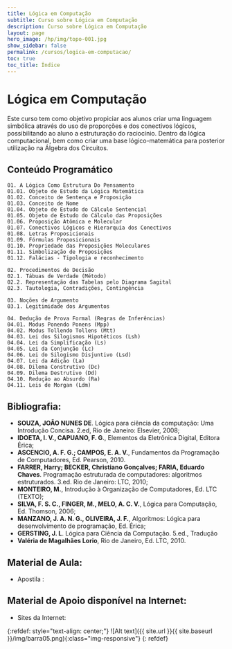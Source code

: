 ```yaml
---
title: Lógica em Computação 
subtitle: Curso sobre Lógica em Computação  
description: Curso sobre Lógica em Computação   
layout: page
hero_image: /hp/img/topo-001.jpg
show_sidebar: false
permalink: /cursos/logica-em-computacao/
toc: true
toc_title: Índice
---
```


# Lógica em Computação 

Este curso tem como objetivo propiciar aos alunos criar uma linguagem simbólica através do uso de proporções e dos conectivos lógicos, possibilitando ao aluno a estruturação do raciocínio. Dentro da lógica computacional, bem como criar uma base lógico-matemática para posterior utilização na Álgebra dos Circuitos.

## Conteúdo Programático

    01. A Lógica Como Estrutura Do Pensamento
    01.01. Objeto de Estudo da Lógica Matemática
    01.02. Conceito de Sentença e Proposição
    01.03. Conceito de Nome
    01.04. Objeto de Estudo do Cálculo Sentencial
    01.05. Objeto de Estudo do Cálculo das Proposições
    01.06. Proposição Atômica e Molecular
    01.07. Conectivos Lógicos e Hierarquia dos Conectivos
    01.08. Letras Proposicionais
    01.09. Fórmulas Proposicionais
    01.10. Propriedade das Proposições Moleculares
    01.11. Simbolização de Proposições
    01.12. Falácias - Tipologia e reconhecimento
    
    02. Procedimentos de Decisão
    02.1. Tábuas de Verdade (Método)
    02.2. Representação das Tabelas pelo Diagrama Sagital
    02.3. Tautologia, Contradições, Contingência
    
    03. Noções de Argumento
    03.1. Legitimidade dos Argumentos
    
    04. Dedução de Prova Formal (Regras de Inferências)
    04.01. Modus Ponendo Ponens (Mpp)
    04.02. Modus Tollendo Tollens (Mtt)
    04.03. Lei dos Silogismos Hipotéticos (Lsh)
    04.04. Lei da Simplificação (Ls)
    04.05. Lei da Conjunção (Lc)
    04.06. Lei do Silogismo Disjuntivo (Lsd)
    04.07. Lei da Adição (La)
    04.08. Dilema Construtivo (Dc)
    04.09. Dilema Destrutivo (Dd)
    04.10. Redução ao Absurdo (Ra)
    04.11. Leis de Morgan (Ldm)



## Bibliografia:

+ **SOUZA, JOÃO NUNES DE**. Lógica para ciência da computação: Uma Introdução Concisa. 2.ed, Rio de Janeiro: Elsevier, 2008; 
+ **IDOETA, I. V., CAPUANO, F. G**., Elementos da Eletrônica Digital, Editora Érica;
+ **ASCENCIO, A. F. G.; CAMPOS, E. A. V.**, Fundamentos da Programação de Computadores, Ed. Pearson, 2010.
+ **FARRER, Harry; BECKER, Christiano Gonçalves; FARIA, Eduardo Chaves**. Programação estruturada de computadores: algoritmos estruturados. 3.ed. Rio de Janeiro: LTC, 2010; 
+ **MONTEIRO, M.**, Introdução à Organização de Computadores, Ed. LTC (TEXTO); 
+ **SILVA, F. S. C., FINGER, M., MELO, A. C. V.**, Lógica para Computação, Ed. Thomson, 2006; 
+ **MANZANO, J. A. N. G., OLIVEIRA, J. F.**, Algoritmos: Lógica para desenvolvimento de programação, Ed. Érica; 
+ **GERSTING, J. L**. Lógica para Ciência da Computação. 5.ed., Tradução
+ **Valéria de Magalhães Lorio**, Rio de Janeiro, Ed. LTC, 2010.


## Material de Aula:

* Apostila : 


## Material de Apoio disponível na Internet:

* Sites da Internet: 

{:refdef: style="text-align: center;"}
![Alt text]({{ site.url }}{{ site.baseurl }}/img/barra05.png){:class="img-responsive"}
{: refdef}
